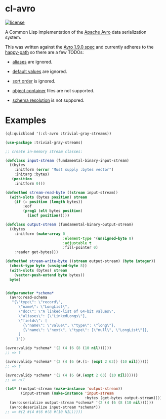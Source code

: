 # cl-avro

[![license](https://img.shields.io/badge/license-GPL%20v3-blue.svg)](https://github.com/SahilKang/cl-avro/blob/master/LICENSE)

A Common Lisp implementation of the
[Apache Avro](https://github.com/apache/avro) data serialization system.

This was written against the
[Avro 1.9.0 spec](https://avro.apache.org/docs/current/spec.html)
and currently adheres to the
[happy-path](https://en.wikipedia.org/wiki/Happy_path)
so there are a few TODOs:

* [aliases](https://avro.apache.org/docs/current/spec.html#Aliases)
are ignored.

* [default values](https://avro.apache.org/docs/current/spec.html#schema_record)
are ignored.

* [sort order](https://avro.apache.org/docs/current/spec.html#order)
is ignored.

* [object container](https://avro.apache.org/docs/current/spec.html#Object+Container+Files)
files are not supported.

* [schema resolution](https://avro.apache.org/docs/current/spec.html#Schema+Resolution)
is not suppored.

# Examples

```lisp
(ql:quickload '(:cl-avro :trivial-gray-streams))

(use-package :trivial-gray-streams)

;; create in-memory stream classes:

(defclass input-stream (fundamental-binary-input-stream)
  ((bytes
    :initform (error "Must supply :bytes vector")
    :initarg :bytes)
   (position
    :initform 0)))

(defmethod stream-read-byte ((stream input-stream))
  (with-slots (bytes position) stream
    (if (= position (length bytes))
        :eof
        (prog1 (elt bytes position)
          (incf position)))))

(defclass output-stream (fundamental-binary-output-stream)
  ((bytes
    :initform (make-array 0
                          :element-type '(unsigned-byte 8)
                          :adjustable t
                          :fill-pointer 0)
    :reader get-bytes)))

(defmethod stream-write-byte ((stream output-stream) (byte integer))
  (check-type byte (unsigned-byte 8))
  (with-slots (bytes) stream
    (vector-push-extend byte bytes))
  byte)


(defparameter *schema*
  (avro:read-schema
   "{\"type\": \"record\",
      \"name\": \"LongList\",
      \"doc\": \"A linked-list of 64-bit values\",
      \"aliases\": [\"LinkedLongs\"],
      \"fields\": [
        {\"name\": \"value\", \"type\": \"long\"},
        {\"name\": \"next\", \"type\": [\"null\", \"LongList\"]},
      ]
     }"))

(avro:validp *schema* '(2 (4 (6 (8 (10 nil))))))
;; => t

(avro:validp *schema* '(2 (4 (6 (#.(1- (expt 2 63)) (10 nil))))))
;; => t

(avro:validp *schema* '(2 (4 (6 (#.(expt 2 63) (10 nil))))))
;; => nil

(let* ((output-stream (make-instance 'output-stream))
       (input-stream (make-instance 'input-stream
                                    :bytes (get-bytes output-stream))))
  (avro:serialize output-stream *schema* '(2 (4 (6 (8 (10 nil))))))
  (avro:deserialize input-stream *schema*))
;; => #(2 #(4 #(6 #(8 #(10 NIL)))))
```
